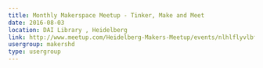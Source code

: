 ```yaml
---
title: Monthly Makerspace Meetup - Tinker, Make and Meet
date: 2016-08-03
location: DAI Library , Heidelberg
link: http://www.meetup.com/Heidelberg-Makers-Meetup/events/nlhlflyvlbfb/
usergroup: makershd
type: usergroup
---
```

